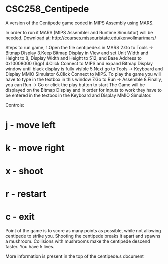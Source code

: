 # CSC258_Centipede
A version of the Centipede game coded in MIPS Assembly using MARS.

In order to run it MARS (MIPS Assembler and Runtime Simulator) will be needed.
Download at: http://courses.missouristate.edu/kenvollmar/mars/

Steps to run game,
  1.Open the file centipede.s in MARS
  2.Go to Tools -> Bitmap Display
  3.Keep Bitmap Display in View and set Unit Width and Height to 8, Display Width and Height to 512, and Base Address to 0x10008000 ($gp)
  4.Click Connect to MIPS and expand Bitmap Display window until black display is fully visible
  5.Next go to Tools -> Keyboard and Display MMIO Simulator
  6.Click Connect to MIPS. To play the game you will have to type in the textbox in this window
  7.Go to Run -> Assemble
  8.Finally, you can Run -> Go or click the play button to start
The Game will be displayed on the Bitmap Display and in order for inputs to work they have to be entered in the textbox in the Keyboard and Display MMIO Simulator.

Controls:
  #	j - move left
  #	k - move right
  #	x - shoot
  #	r - restart
  #	c - exit
  
Point of the game is to score as many points as possible, while not allowing centipede to strike you. Shooting the centipede breaks it apart and spawns a mushroom. Collisions with mushrooms make the centipede descend faster. You have 5 lives.

More information is present in the top of the centipede.s document
